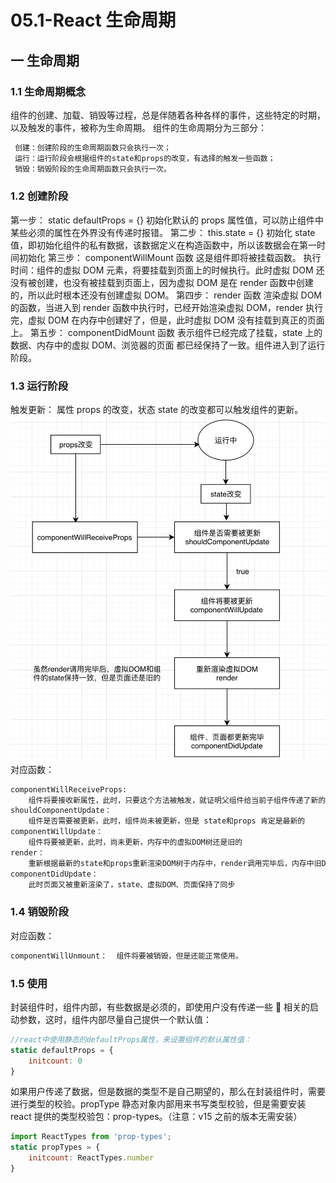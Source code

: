 # 05.1-React 生命周期

## 一 生命周期

### 1.1 生命周期概念

组件的创建、加载、销毁等过程，总是伴随着各种各样的事件，这些特定的时期，以及触发的事件，被称为生命周期。
组件的生命周期分为三部分：

```txt
 创建：创建阶段的生命周期函数只会执行一次；
 运行：运行阶段会根据组件的state和props的改变，有选择的触发一些函数；
 销毁：销毁阶段的生命周期函数只会执行一次。
```

### 1.2 创建阶段

第一步： static defaultProps = {}
初始化默认的 props 属性值，可以防止组件中某些必须的属性在外界没有传递时报错。
第二步： this.state = {}
初始化 state 值，即初始化组件的私有数据，该数据定义在构造函数中，所以该数据会在第一时间初始化
第三步： componentWillMount 函数
这是组件即将被挂载函数。
执行时间：组件的虚拟 DOM 元素，将要挂载到页面上的时候执行。此时虚拟 DOM 还没有被创建，也没有被挂载到页面上，因为虚拟 DOM 是在 render 函数中创建的，所以此时根本还没有创建虚拟 DOM。
第四步： render 函数
渲染虚拟 DOM 的函数，当进入到 render 函数中执行时，已经开始渲染虚拟 DOM，render 执行完，虚拟 DOM 在内存中创建好了，但是，此时虚拟 DOM 没有挂载到真正的页面上。
第五步： componentDidMount 函数
表示组件已经完成了挂载，state 上的数据、内存中的虚拟 DOM、浏览器的页面 都已经保持了一致。组件进入到了运行阶段。

### 1.3 运行阶段

触发更新：
属性 props 的改变，状态 state 的改变都可以触发组件的更新。
![触发更新](/images/JavaScript/react-03.png)
对应函数：

```txt
componentWillReceiveProps:
    组件将要接收新属性，此时，只要这个方法被触发，就证明父组件给当前子组件传递了新的属性值
shouldComponentUpdate：
    组件是否需要被更新，此时，组件尚未被更新，但是 state和props 肯定是最新的
componentWillUpdate：
    组件将要被更新，此时，尚未更新，内存中的虚拟DOM树还是旧的
render：
    重新根据最新的state和props重新渲染DOM树于内存中，render调用完毕后，内存中旧DOM树被新的        DOM树替换了，此时页面还是旧的
componentDidUpdate：
    此时页面又被重新渲染了，state、虚拟DOM、页面保持了同步

```

### 1.4 销毁阶段

对应函数：

```txt
componentWillUnmount：  组件将要被销毁，但是还能正常使用。

```

### 1.5 使用

封装组件时，组件内部，有些数据是必须的，即使用户没有传递一些  相关的启动参数，这时，组件内部尽量自己提供一个默认值：

```JavaScript
//react中使用静态的defaultProps属性，来设置组件的默认属性值：
static defaultProps = {
    initcount: 0
}
```

如果用户传递了数据，但是数据的类型不是自己期望的，那么在封装组件时，需要进行类型的校验。propType 静态对象内部用来书写类型校验，但是需要安装 react 提供的类型校验包：prop-types。（注意：v15 之前的版本无需安装）

```JavaScript
import ReactTypes from 'prop-types';
static propTypes = {
    initcount: ReactTypes.number
}
```
